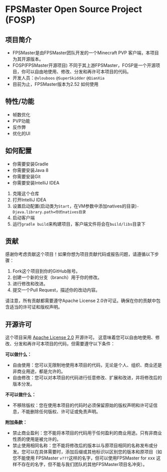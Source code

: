 # FPSMaster Open Source Project (FOSP)
## 项目简介
* FPSMaster是由FPSMaster团队开发的一个Minecraft PVP 客户端，本项目为其开源版本。
* FOSP(FPSMaster开源项目) 不同于其上游FPSMaster，FOSP是一个开源项目，你可以自由地使用、修改、分发和再许可本项目的代码。
* 开发人员：`@vlouboos` `@SuperSkidder` `@QianXia`
* 目前为止，FPSMaster版本为2.52
如何使用
## 特性/功能
* 帧数优化
* PVP功能
* 反作弊
* 优化的UI
## 如何配置
* 你需要安装Gradle
* 你需要安装Java 8
* 你需要安装Git
* 你需要安装IntelliJ IDEA
1. 克隆这个仓库
2. 打开IntelliJ IDEA
3. 设置启动配置(启动类为`Start`，在VM参数中添加natives的目录)`-Djava.library.path=你的natives目录`
4. 启动客户端
5. 运行`gradle build`来构建项目，客户端文件将会在`build/libs`目录下

## 贡献

感谢你考虑贡献这个项目！如果你想为项目贡献代码或报告问题，请遵循以下步骤：

1. Fork这个项目到你的GitHub账号。
2. 创建一个新的分支（branch）用于你的修改。
3. 进行修改和改进。
4. 提交一个Pull Request，描述你的改动内容。

请注意，所有贡献都需要遵守Apache License 2.0许可证。确保在你的贡献中包含适当的许可证和版权声明。

## 开源许可

这个项目采用 [Apache License 2.0](https://www.apache.org/licenses/LICENSE-2.0) 开源许可。
这意味着您可以自由地使用、修改、分发和再许可本项目的代码，但需要遵守以下条件：

**可以做什么：**
- 自由使用：您可以无限制地使用本项目的代码，无论是个人、组织、商业还是非商业用途，都是允许的。
- 自由修改：您可以对本项目的代码进行任意修改、扩展和改进，并将修改后的版本分发。

**不可以做什么：**
- 不移除版权：您在使用本项目的代码时必须保留原始的版权声明和许可证信息，不能删除任何版权、许可证或免责声明。

**附加条款：**
- 禁止商业盈利：您不能将本项目的代码用于任何盈利的商业用途。只有非商业性质的使用是被允许的。
- 禁止使用相同名称：您不能将修改后的版本以与原项目相同的名称发布或分发。您可以在具体需要时，添加后缀或其他标识以区别您的版本和原项目（如您不能使用 FPSMaster `v???`这样的名字，但可以使用FPSMaster for xxx 这样不存在的名字，但不能与我们团队的其他FPSMaster项目名冲突）。